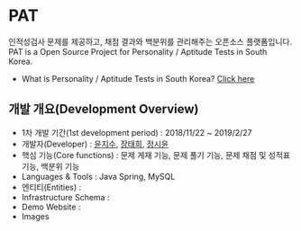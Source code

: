 # PAT
인적성검사 문제를 제공하고, 채점 결과와 백분위를 관리해주는 오픈소스 플랫폼입니다.<br/>
PAT is a Open Source Project for Personality / Aptitude Tests in South Korea.
* What is Personality / Aptitude Tests in South Korea? [Click here](https://n.pr/2Twx43C)

## 개발 개요(Development Overview)
* 1차 개발 기간(1st development period) : 2018/11/22 ~ 2019/2/27
* 개발자(Developer) : [윤지수](https://github.com/yjs2952), [장태희](https://github.com/janghe11), [정시윤](https://github.com/siyoon210)
* 핵심 기능(Core functions) : 문제 게재 기능, 문제 풀기 기능, 문제 채점 및 성적표 기능, 백분위 기능
* Languages & Tools : Java Spring, MySQL
* 엔티티(Entities) : 
* Infrastructure Schema : 
* Demo Website : 
* Images
